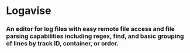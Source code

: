 # Logavise

### An editor for log files with easy remote file access and file parsing capabilities including regex, find, and basic grouping of lines by track ID, container, or order.
